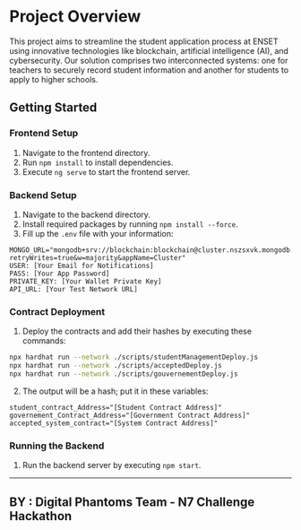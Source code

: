 # Project Overview

This project aims to streamline the student application process at ENSET using innovative technologies like blockchain, artificial intelligence (AI), and cybersecurity. Our solution comprises two interconnected systems: one for teachers to securely record student information and another for students to apply to higher schools.

## Getting Started

### Frontend Setup
1. Navigate to the frontend directory.
2. Run `npm install` to install dependencies.
3. Execute `ng serve` to start the frontend server.

### Backend Setup
1. Navigate to the backend directory.
2. Install required packages by running `npm install --force`.
3. Fill up the `.env` file with your information:

```dotenv
MONGO_URL="mongodb+srv://blockchain:blockchain@cluster.nszsxvk.mongodb.net/?retryWrites=true&w=majority&appName=Cluster"
USER: [Your Email for Notifications]
PASS: [Your App Password] 
PRIVATE_KEY: [Your Wallet Private Key] 
API_URL: [Your Test Network URL]
```

### Contract Deployment
1. Deploy the contracts and add their hashes by executing these commands:
```bash
npx hardhat run --network ./scripts/studentManagementDeploy.js 
npx hardhat run --network ./scripts/acceptedDeploy.js 
npx hardhat run --network ./scripts/gouvernementDeploy.js 
```
2. The output will be a hash; put it in these variables:

```dotenv
student_contract_Address="[Student Contract Address]"
governement_Contract_Address="[Government Contract Address]"
accepted_system_contract="[System Contract Address]"
```

### Running the Backend
1. Run the backend server by executing `npm start`.

---

## BY : Digital Phantoms Team - N7 Challenge Hackathon
